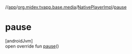 //[app](../../../index.md)/[org.mjdev.tvapp.base.media](../index.md)/[NativePlayerImpl](index.md)/[pause](pause.md)

# pause

[androidJvm]\
open override fun [pause](pause.md)()
